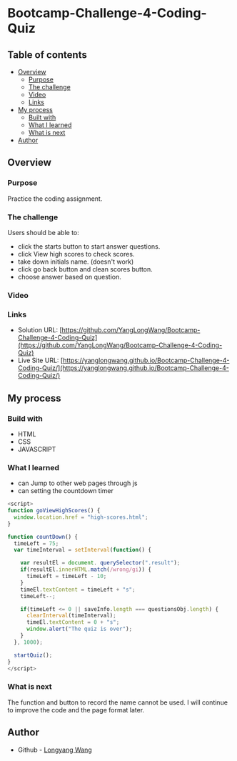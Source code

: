 # Bootcamp-Challenge-4-Coding-Quiz

## Table of contents

- [Overview](#overview)
  - [Purpose](#purpose)
  - [The challenge](#the-challenge)
  - [Video](#Video)
  - [Links](#links)
- [My process](#my-process)
  - [Built with](#built-with)
  - [What I learned](#what-i-learned)
  - [What is next](#What-is-next)
- [Author](#author)

## Overview

### Purpose
Practice the coding assignment.

### The challenge

Users should be able to:

- click the starts button to start answer questions.
- click View high scores to check scores.
- take down initials name. (doesn't work)
- click go back button and clean scores button.
- choose answer based on question.


### Video
[](..%5C..%5C..%5C..%5C..%5CDownloads%5CCoding%20Quiz.mp4)

### Links

- Solution URL: [https://github.com/YangLongWang/Bootcamp-Challenge-4-Coding-Quiz](https://github.com/YangLongWang/Bootcamp-Challenge-4-Coding-Quiz)
- Live Site URL: [https://yanglongwang.github.io/Bootcamp-Challenge-4-Coding-Quiz/](https://yanglongwang.github.io/Bootcamp-Challenge-4-Coding-Quiz/)

## My process

### Build with

- HTML
- CSS
- JAVASCRIPT

### What I learned

- can Jump to other web pages through js
- can setting the countdown timer

```JavaScript
<script>
function goViewHighScores() {
  window.location.href = "high-scores.html";
}

function countDown() {
  timeLeft = 75;
  var timeInterval = setInterval(function() {

    var resultEl = document. querySelector(".result");
    if(resultEl.innerHTML.match(/wrong/gi)) {
      timeLeft = timeLeft - 10;
    }
    timeEl.textContent = timeLeft + "s";
    timeLeft--;

    if(timeLeft <= 0 || saveInfo.length === questionsObj.length) {
      clearInterval(timeInterval);
      timeEl.textContent = 0 + "s";
      window.alert("The quiz is over");
    }
  }, 1000);

  startQuiz();
}
</script>
```

### What is next

The function and button to record the name cannot be used. I will continue to improve the code and the page format later.

## Author

- Github - [Longyang Wang](https://github.com/YangLongWang)